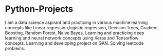 # Python-Projects
I am a data science aspirant and practicing  in various machine learning concepts like Linear regression,logistic regression, Decision Trees, Gradient Boosting, Random Forest, Naive Bayes.
Learning and practicing deep learning and neural network concepts using Keras and Tensorflow concepts.
Learning and developing project on GAN.
Solving leetcode problems.
